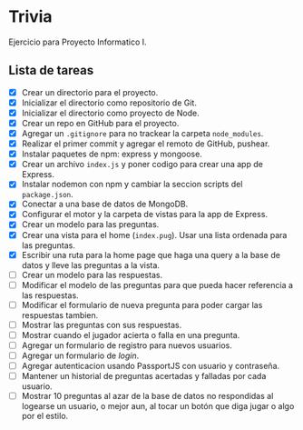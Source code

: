 # Trivia

Ejercicio para Proyecto Informatico I.

## Lista de tareas

- [x] Crear un directorio para el proyecto.
- [x] Inicializar el directorio como repositorio de Git.
- [x] Inicializar el directorio como proyecto de Node.
- [x] Crear un repo en GitHub para el proyecto.
- [x] Agregar un `.gitignore` para no trackear la carpeta `node_modules`.
- [x] Realizar el primer commit y agregar el remoto de GitHub, pushear.
- [x] Instalar paquetes de npm: express y mongoose.
- [x] Crear un archivo `index.js` y poner codigo para crear una app de Express.
- [x] Instalar nodemon con npm y cambiar la seccion scripts del `package.json`.
- [x] Conectar a una base de datos de MongoDB.
- [x] Configurar el motor y la carpeta de vistas para la app de Express.
- [x] Crear un modelo para las preguntas.
- [x] Crear una vista para el home (`index.pug`). Usar una lista ordenada para las preguntas.
- [x] Escribir una ruta para la home page que haga una query a la base de datos y lleve las preguntas a la vista.
- [ ] Crear un modelo para las respuestas.
- [ ] Modificar el modelo de las preguntas para que pueda hacer referencia a las respuestas.
- [ ] Modificar el formulario de nueva pregunta para poder cargar las respuestas tambien.
- [ ] Mostrar las preguntas con sus respuestas.
- [ ] Mostrar cuando el jugador acierta o falla en una pregunta.
- [ ] Agregar un formulario de registro para nuevos usuarios.
- [ ] Agregar un formulario de _login_.
- [ ] Agregar autenticacion usando PassportJS con usuario y contraseña.
- [ ] Mantener un historial de preguntas acertadas y falladas por cada usuario.
- [ ] Mostrar 10 preguntas al azar de la base de datos no respondidas al logearse un usuario, o mejor aun, al tocar un botón que diga jugar o algo por el estilo.
